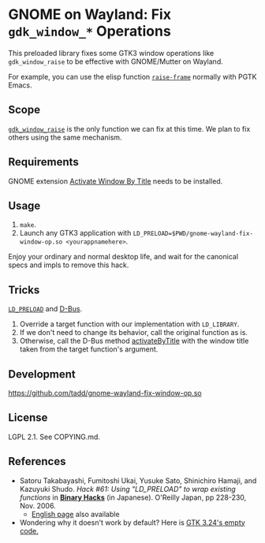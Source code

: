 GNOME on Wayland: Fix `gdk_window_*` Operations
===============================================

This preloaded library fixes some GTK3 window operations like
`gdk_window_raise` to be effective with GNOME/Mutter on Wayland.

For example, you can use the elisp function
[`raise-frame`](https://www.gnu.org/software/emacs/manual/html_node/elisp/Raising-and-Lowering.html#index-raise_002dframe)
normally with PGTK Emacs.

## Scope

[`gdk_window_raise`](https://docs.gtk.org/gdk3/method.Window.raise.html) is
the only function we can fix at this time. We plan to fix others using the
same mechanism.

## Requirements

GNOME extension [Activate Window By
Title](https://extensions.gnome.org/extension/5021/activate-window-by-title/)
needs to be installed.

## Usage

1. `make`.
2. Launch any GTK3 application with
   `LD_PRELOAD=$PWD/gnome-wayland-fix-window-op.so <yourappnamehere>`.

Enjoy your ordinary and normal desktop life, and wait for the canonical specs
and impls to remove this hack.

## Tricks

[`LD_PRELOAD`](https://man7.org/linux/man-pages/man8/ld.so.8.html#ENVIRONMENT)
and [D-Bus](https://www.freedesktop.org/wiki/Software/dbus/).

1. Override a target function with our implementation with `LD_LIBRARY`.
2. If we don't need to change its behavior, call the original function as is.
3. Otherwise, call the D-Bus method
   [activateByTitle](https://github.com/lucaswerkmeister/activate-window-by-title#d-bus-usage)
   with the window title taken from the target function's argument.

## Development

https://github.com/tadd/gnome-wayland-fix-window-op.so

## License

LGPL 2.1. See COPYING.md.

## References

* Satoru Takabayashi, Fumitoshi Ukai, Yusuke Sato, Shinichiro Hamaji, and
  Kazuyuki Shudo. *Hack #61: Using "LD_PRELOAD" to wrap existing functions* in
  [**Binary Hacks**](https://www.oreilly.co.jp/books/4873112885/) (in Japanese).
  O'Reilly Japan, pp 228-230, Nov. 2006.
  * [English page](http://0xcc.net/binhacks/eabout.html) also available
* Wondering why it doesn't work by default? Here is [GTK 3.24's empty
  code.](https://gitlab.gnome.org/GNOME/gtk/-/blob/3.24.43/gdk/wayland/gdkwindow-wayland.c#L3606-3609)
